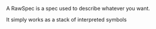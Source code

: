 A RawSpec is a spec used to describe whatever you want.

It simply works as a stack of interpreted symbols